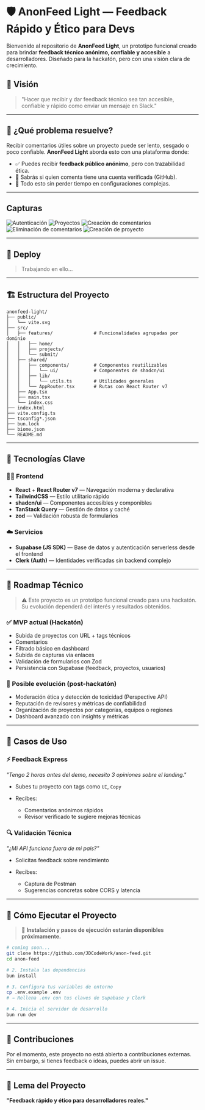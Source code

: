 # 🛡️ AnonFeed Light — Feedback Rápido y Ético para Devs

Bienvenido al repositorio de **AnonFeed Light**, un prototipo funcional creado para brindar **feedback técnico anónimo, confiable y accesible** a desarrolladores. Diseñado para la hackatón, pero con una visión clara de crecimiento.

## 🌟 Visión

> "Hacer que recibir y dar feedback técnico sea tan accesible, confiable y rápido como enviar un mensaje en Slack."

---

## 🧩 ¿Qué problema resuelve?

Recibir comentarios útiles sobre un proyecto puede ser lento, sesgado o poco confiable. **AnonFeed Light** aborda esto con una plataforma donde:

* ✅ Puedes recibir **feedback público anónimo**, pero con trazabilidad ética.
* 🧠 Sabrás si quien comenta tiene una cuenta verificada (GitHub).
* 🚀 Todo esto sin perder tiempo en configuraciones complejas.

---

## Capturas 

![Autenticación](https://github.com/user-attachments/assets/e9b0c767-ca9a-461e-b60a-a6a5513d9e54)
![Proyectos](https://github.com/user-attachments/assets/fb7bc61b-0987-4ccd-a7a8-42ff6a84f45f)
![Creación de comentarios](https://github.com/user-attachments/assets/a29725fe-fc41-40b5-9d7b-20c4e9c8e297)
![Eliminación de comentarios](https://github.com/user-attachments/assets/a2b95a98-3dd4-419e-960f-645791dcac24)
![Creación de proyecto](https://github.com/user-attachments/assets/ee1ce094-9352-4559-bf10-9830bd59739f)

---

## 🔗 Deploy

> Trabajando en ello...

---

## 🏗️ Estructura del Proyecto

```
anonfeed-light/
├── public/
│   └── vite.svg
├── src/
│   ├── features/               # Funcionalidades agrupadas por dominio
│   │   ├── home/
│   │   ├── projects/
│   │   └── submit/
│   ├── shared/
│   │   ├── components/         # Componentes reutilizables
│   │   │   └── ui/             # Componentes de shadcn/ui
│   │   ├── lib/
│   │   │   └── utils.ts        # Utilidades generales
│   │   └── AppRouter.tsx       # Rutas con React Router v7
│   ├── App.tsx
│   ├── main.tsx
│   └── index.css
├── index.html
├── vite.config.ts
├── tsconfig*.json
├── bun.lock
├── biome.json
└── README.md
```

---

## 🚀 Tecnologías Clave

### 🧑‍💻 Frontend

* **React** + **React Router v7** — Navegación moderna y declarativa
* **TailwindCSS** — Estilo utilitario rápido
* **shadcn/ui** — Componentes accesibles y componibles
* **TanStack Query** — Gestión de datos y caché
* **zod** — Validación robusta de formularios

### ☁️ Servicios

* **Supabase (JS SDK)** — Base de datos y autenticación serverless desde el frontend
* **Clerk (Auth)** — Identidades verificadas sin backend complejo

---

## 📌 Roadmap Técnico

> ⚠️ Este proyecto es un prototipo funcional creado para una hackatón. Su evolución dependerá del interés y resultados obtenidos.

### ✅ MVP actual (Hackatón)

* Subida de proyectos con URL + tags técnicos
* Comentarios 
* Filtrado básico en dashboard
* Subida de capturas vía enlaces
* Validación de formularios con Zod
* Persistencia con Supabase (feedback, proyectos, usuarios)

### 🧪 Posible evolución (post-hackatón)

* Moderación ética y detección de toxicidad (Perspective API)
* Reputación de revisores y métricas de confiabilidad
* Organización de proyectos por categorías, equipos o regiones
* Dashboard avanzado con insights y métricas

---

## 🎯 Casos de Uso

### ⚡ Feedback Express

*"Tengo 2 horas antes del demo, necesito 3 opiniones sobre el landing."*

* Subes tu proyecto con tags como `UI`, `Copy`
* Recibes:

  * Comentarios anónimos rápidos
  * Revisor verificado te sugiere mejoras técnicas

### 🔍 Validación Técnica

*"¿Mi API funciona fuera de mi país?"*

* Solicitas feedback sobre rendimiento
* Recibes:

  * Captura de Postman
  * Sugerencias concretas sobre CORS y latencia

---

## 🧪 Cómo Ejecutar el Proyecto

> 🔧 **Instalación y pasos de ejecución estarán disponibles próximamente.**

```bash
# coming soon...
git clone https://github.com/JDCodeWork/anon-feed.git
cd anon-feed

# 2. Instala las dependencias
bun install

# 3. Configura tus variables de entorno
cp .env.example .env
# → Rellena .env con tus claves de Supabase y Clerk

# 4. Inicia el servidor de desarrollo
bun run dev
```

---

## 🤝 Contribuciones

Por el momento, este proyecto no está abierto a contribuciones externas. Sin embargo, si tienes feedback o ideas, puedes abrir un issue.

---


## 🧠 Lema del Proyecto

**"Feedback rápido y ético para desarrolladores reales."**
